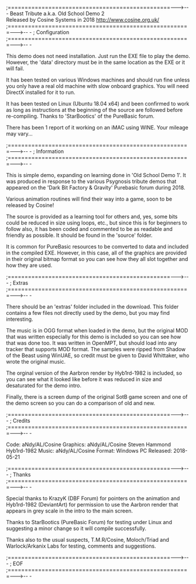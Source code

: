  
;================================================--->-- -
                    Beast Tribute
               a.k.a. Old School Demo 2               
          Released by Cosine Systems in 2018
              http://www.cosine.org.uk/ 
;======================================================--->-- -
; Configuration      
;======================================================--->-- -

 This demo does not need installation. Just run the EXE file
 to play the demo.  However, the 'data' directory must be
 in the same location as the EXE or it will fail.
 
 It has been tested on various Windows machines and should run
 fine unless you only have a real old machine with slow
 onboard graphics. You will need DirectX installed for
 it to run.
 
 It has been tested on Linux (Ubuntu 18.04 x64) and been
 confirmed to work as long as instructions at the beginning
 of the source are followed before re-compiling. Thanks to
 'StarBootics' of the PureBasic forum.
 
 There has been 1 report of it working on an iMAC using WINE.
 Your mileage may vary...
 
;======================================================--->-- -
; Information      
;======================================================--->-- -

 This is  simple demo, expanding on learning done in 'Old
 School Demo 1'.  It was produced in response to the various
 Psygnosis tribute demos that appeared on the 'Dark Bit
 Factory & Gravity' Purebasic forum during 2018.
 
 Various animation routines will find their way into
 a game, soon to be released by Cosine!

 The source is provided as a learning tool for others and,
 yes, some bits could be reduced in size using loops, etc.,
 but since this is for beginners to follow also, it
 has been coded and commented to be as readable and 
 friendly as possible.  It should be found in the 'source'
 folder.
 
 It is common for PureBasic resources to be comverted to
 data and included in the compiled EXE.  However, in this
 case, all of the graphics are provided in their original
 bitmap format so you can see how they all slot together
 and how they are used.
 
;================================================--->-- -
; Extras    
;======================================================--->-- -

 There should be an 'extras' folder included in the
 download. This folder contains a few files not directly
 used by the demo, but you may find interesting.
 
 The music is in OGG format when loaded in the demo, but the
 original MOD that was written especially for this demo is
 included so you can see how that was done too. It
 was written in OpenMPT, but should load into any tracker
 that supports MOD format.  The samples were ripped from
 Shadow of the Beast using WinUAE, so credit must be
 given to David Whittaker, who wrote the original music.
 
 The orginal version of the Aarbron render by Hyb1rd-1982
 is included, so you can see what it looked like before it
 was reduced in size and desaturated for the demo intro.
 
 Finally, there is a screen dump of the original SotB
 game screen and one of the demo screen so you can do a
 comparison of old and new.

;================================================--->-- -
; Credits      
;======================================================--->-- -

 Code:		aNdy/AL/Cosine
 Graphics:	aNdy/AL/Cosine 
		    Steven Hammond
		    Hyb1rd-1982
 Music:		aNdy/AL/Cosine
 Format:	Windows PC
 Released:	2018-05-21
 
;================================================--->-- -
; Thanks      
;======================================================--->-- -

 Special thanks to KrazyK (DBF Forum) for pointers on the
 animation and Hyb1rd-1982 (DeviantArt) for permission to
 use the Aarbron render that appears in grey scale in the
 intro to the main screen.
 
 Thanks to StarBootics (PureBasic Forum) for testing
 under Linux and suggesting a minor change so it
 will compile successfully.
 
 Thanks also to the usual suspects, T.M.R/Cosine,
 Moloch/Triad and Warlock/Arkanix Labs for testing,
 comments and suggestions.

;================================================--->-- -
; EOF      
;======================================================--->-- -            
